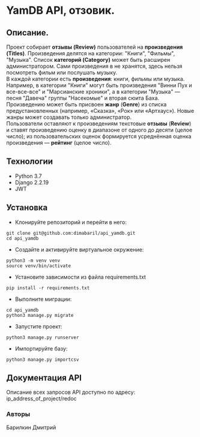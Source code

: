 # YamDB API, отзовик.
## Описание.
Проект собирает **отзывы (Review)** пользователей на **произведения (Titles)**. Произведения делятся на категории: "Книги", "Фильмы", "Музыка". Список **категорий (Category)** может быть расширен администратором.
Сами произведения в не хранятся, здесь нельзя посмотреть фильм или послушать музыку.  
В каждой категории есть **произведения**: книги, фильмы или музыка. Например, в категории "Книги" могут быть произведения "Винни Пух и все-все-все" и "Марсианские хроники", а в категории "Музыка" — песня "Давеча" группы "Насекомые" и вторая сюита Баха.  
Произведению может быть присвоен **жанр** (**Genre**) из списка предустановленных (например, «Сказка», «Рок» или «Артхаус»). Новые жанры может создавать только администратор.  
Пользователи оставляют к произведениям текстовые **отзывы** (**Review**) и ставят произведению оценку в диапазоне от одного до десяти (целое число); из пользовательских оценок формируется усреднённая оценка произведения — **рейтинг** (целое число).  
## Технологии
- Python 3.7
- Django 2.2.19
- JWT
## Установка
- Клонируйте репозиторий и перейти в него:
```
git clone git@github.com:dimabaril/api_yamdb.git
cd api_yamdb
```
- Создайте и активируйте виртуальное окружение:
```
python3 -m venv venv
source venv/bin/activate
```
- Установите зависимости из файла requirements.txt
```
pip install -r requirements.txt
``` 
- Выполните миграции:
```
cd api_yamdb
python3 manage.py migrate
```
- Запустите проект:
```
python3 manage.py runserver
```
- Импортируйте базу:
```
python3 manage.py importcsv
```
## Документация API
Описание всех запросов API доступно по адресу: ip_address_of_project/redoc
### Авторы
Барилкин Дмитрий
